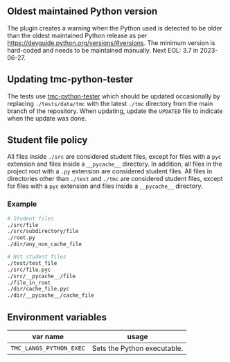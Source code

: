 ## Oldest maintained Python version

The plugin creates a warning when the Python used is detected to be older than the oldest maintained Python release as per https://devguide.python.org/versions/#versions. The minimum version is hard-coded and needs to be maintained manually. Next EOL: 3.7 in 2023-06-27.

## Updating tmc-python-tester

The tests use [tmc-python-tester](https://github.com/testmycode/tmc-python-tester) which should be updated occasionally by replacing `./tests/data/tmc` with the latest `./tmc` directory from the main branch of the repository. When updating, update the `UPDATED` file to indicate when the update was done.

## Student file policy

All files inside `./src` are considered student files, except for files with a `pyc` extension and files inside a `__pycache__` directory. In addition, all files in the project root with a `.py` extension are considered student files. All files in directories other than `./test` and `./tmc` are considered student files, except for files with a `pyc` extension and files inside a `__pycache__` directory.

### Example

```bash
# Student files
./src/file
./src/subdirectory/file
./root.py
./dir/any_non_cache_file

# Not student files
./test/test_file
./src/file.pyc
./src/__pycache__/file
./file_in_root
./dir/cache_file.pyc
./dir/__pycache__/cache_file
```

## Environment variables

| var name                | usage                       |
| ----------------------- | --------------------------- |
| `TMC_LANGS_PYTHON_EXEC` | Sets the Python executable. |
